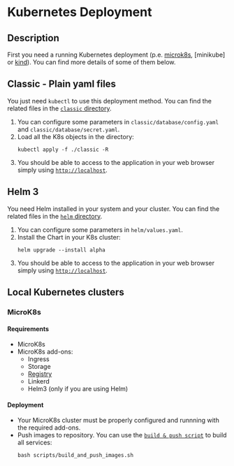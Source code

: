 # Kubernetes Deployment

## Description

First you need a running Kubernetes deployment (p.e. [microk8s](), [minikube] or
[kind]()). You can find more details of some of them below.

## Classic - Plain yaml files

You just need `kubectl` to use this deployment method. You can find the related
files in the [`classic` directory](classic/).

1. You can configure some parameters in `classic/database/config.yaml` and
   `classic/database/secret.yaml`.
2. Load all the K8s objects in the directory:
   ```
   kubectl apply -f ./classic -R
   ```
3. You should be able to access to the application in your web browser simply
   using [`http://localhost`](http://localhost).

## Helm 3

You need Helm installed in your system and your cluster. You can find the
related files in the [`helm` directory](helm/).

1. You can configure some parameters in `helm/values.yaml`.
2. Install the Chart in your K8s cluster:
   ```
   helm upgrade --install alpha
   ```
3. You should be able to access to the application in your web browser simply
   using [`http://localhost`](http://localhost).

## Local Kubernetes clusters

### MicroK8s

#### Requirements

- MicroK8s
- MicroK8s add-ons:
  - Ingress
  - Storage
  - [Registry](https://microk8s.io/docs/registry-built-in)
  - Linkerd
  - Helm3 (only if you are using Helm)

#### Deployment

- Your MicroK8s cluster must be properly configured and runnning with the
  required add-ons.
- Push images to repository. You can use the
  [`build & push script`](microk8s/scripts/build_and_push_images.sh) to build
  all services:
  ```
  bash scripts/build_and_push_images.sh
  ```
